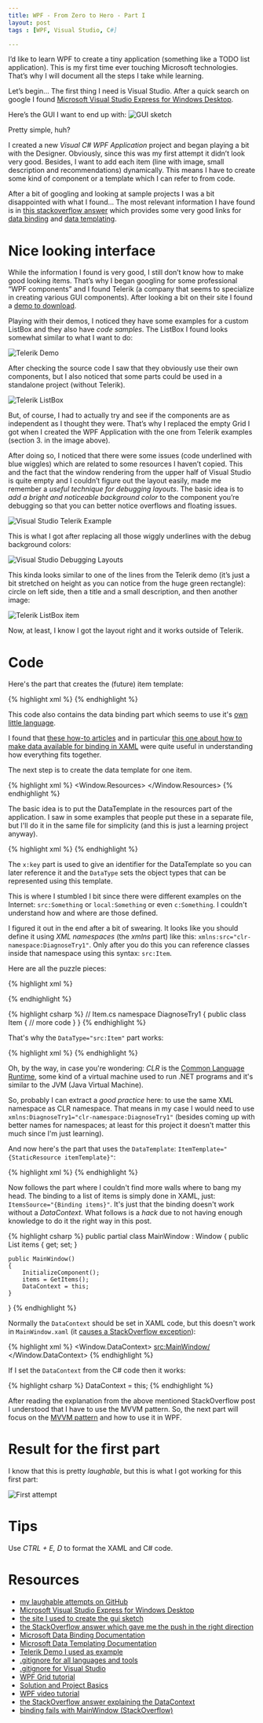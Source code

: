 ```yaml
---
title: WPF - From Zero to Hero - Part I
layout: post
tags : [WPF, Visual Studio, C#]

---
```



I’d like to learn WPF to create a tiny application (something like a TODO list
    application). This is my first time ever touching Microsoft technologies.
That’s why I will document all the steps I take while learning.

Let’s begin... The first thing I need is Visual Studio. After a quick search on
google I found [Microsoft Visual Studio Express for Windows
Desktop](http://www.microsoft.com/en-us/download/details.aspx?id=40787).

Here’s the GUI I want to end up with:
![GUI sketch](/images/wpf-from-zero-to-hero-gui-sketch.png)

Pretty simple, huh? 

I created a new *Visual C# WPF Application* project and began playing a bit with
the Designer. Obviously, since this was my first attempt it didn’t look very
good. Besides, I want to add each item (line with image, small description and
    recommendations) dynamically. This means I have to create some kind of
component or a template which I can refer to from code.


After a bit of googling and looking at sample projects I was a bit disappointed
with what I found... The most relevant information I have found is in [this
stackoverflow answer](http://stackoverflow.com/a/9262452/354009) which provides
some very good links for [data
binding](http://msdn.microsoft.com/en-us/library/ms752347.aspx) and [data
templating](http://msdn.microsoft.com/en-us/library/ms742521.aspx).

# Nice looking interface

While the information I found is very good, I still don’t know how to make good
looking items. That’s why I began googling for some professional “WPF
components” and I found Telerik (a company that seems to specialize in creating
    various GUI components). After looking a bit on their site I found a [demo
to download](http://demos.telerik.com/wpf).

Playing with their demos, I noticed they have some examples for a custom
ListBox and they also have *code samples*. The ListBox I found looks somewhat
similar to what I want to do:

![Telerik Demo](/images/wpf-from-zero-to-hero-telerik-demo.png)

After checking the source code I saw that they obviously use their own
components, but I also noticed that some parts could be used in a standalone
project (without Telerik).

![Telerik ListBox](/images/wpf-from-zero-to-hero-telerik-listbox.png)

But, of course, I had to actually try and see if the components are as
independent as I thought they were. That’s why I replaced the empty Grid I got
when I created the WPF Application with the one from Telerik examples (section
    3. in the image above).

After doing so, I noticed that there were some issues (code underlined with
    blue wiggles) which are related to some resources I haven’t copied. This
and the fact that the window rendering from the upper half of Visual Studio is
quite empty and I couldn’t figure out the layout easily, made me remember a
*useful technique for debugging layouts*. The basic idea is to *add a bright
and noticeable background color* to the component you’re debugging so that you
can better notice overflows and floating issues.

![Visual Studio Telerik
Example](/images/wpf-from-zero-to-hero-telerik-visual-studio.png)

This is what I got after replacing all those wiggly underlines with the debug background colors:

![Visual Studio Debugging
Layouts](/images/wpf-from-zero-to-hero-visual-studio-debugging-layouts.png)

This kinda looks similar to one of the lines from the Telerik demo (it’s just a
    bit stretched on height as you can notice from the huge green rectangle):
  circle on left side, then a title and a small description, and then another
  image:

![Telerik ListBox item](/images/wpf-from-zero-to-hero-telerik-listbox-item.png)

Now, at least, I know I got the layout right and it works outside of Telerik.

# Code

Here's the part that creates the (future) item template:

{% highlight xml %}
<StackPanel Orientation="Vertical" Background="Green" Margin="10">
    <TextBlock Text="{Binding Name}" FontSize="18" Background="Yellow"/>
    <TextBlock Text="{Binding Description}" FontSize="12" Background="Orange"/>
</StackPanel>
{% endhighlight %}

This code also contains the data binding part which seems to use it's [own
little language](http://msdn.microsoft.com/en-us/library/ms752300.aspx).

I found that [these how-to
articles](http://msdn.microsoft.com/en-us/library/ms752039.aspx) and in
particular [this one about how to make data available for binding in
XAML](http://msdn.microsoft.com/en-us/library/ms748857.aspx) were quite useful
in understanding how everything fits together.

The next step is to create the data template for one item.

{% highlight xml %}
<Window.Resources>
    <DataTemplate x:Key="itemTemplate" DataType="src:Item">
        <StackPanel Orientation="Vertical" Background="Green" Margin="10">
            <TextBlock Text="{Binding Name}" FontSize="18" Background="Yellow"/>
            <TextBlock Text="{Binding Description}" FontSize="12" Background="Orange"/>
        </StackPanel>
    </DataTemplate>
</Window.Resources>
{% endhighlight %}

The basic idea is to put the DataTemplate in the resources part of the
application. I saw in some examples that people put these in a separate file,
  but I'll do it in the same file for simplicity (and this is just a learning
      project anyway).

{% highlight xml %}
<DataTemplate x:Key="itemTemplate" DataType="src:Item">
{% endhighlight %}

The `x:key` part is used to give an identifier for the DataTemplate so you can
later reference it and the `DataType` sets the object types that can be
represented using this template.

This is where I stumbled I bit since there were different examples on the
Internet: `src:Something` or `local:Something` or even `c:Something`. I
couldn't understand how and where are those defined.

I figured it out in the end after a bit of swearing. It looks like you should
define it using *XML namespaces* (the *xmlns* part) like this:
`xmlns:src="clr-namespace:DiagnoseTry1"`. Only after you do this you can
reference classes inside that namespace using this syntax: `src:Item`.

Here are all the puzzle pieces:

{% highlight xml %}
<!-- MainWindow.xaml -->
<Window x:Class="DiagnoseTry1.MainWindow"
      xmlns="http://schemas.microsoft.com/winfx/2006/xaml/presentation"
      xmlns:x="http://schemas.microsoft.com/winfx/2006/xaml"
      xmlns:src="clr-namespace:DiagnoseTry1"
      Title="MainWindow" Height="350" Width="525">
<!-- other code -->
</Window>
{% endhighlight %}

{% highlight csharp %}
// Item.cs
namespace DiagnoseTry1
{
    public class Item
    {
      // more code
    }
}
{% endhighlight %}

That's why the `DataType="src:Item"` part works:

{% highlight xml %}
<DataTemplate x:Key="itemTemplate" DataType="src:Item">
{% endhighlight %}

Oh, by the way, in case you're wondering: *CLR* is the [Common Language
Runtime](https://en.wikipedia.org/wiki/Common_Language_Runtime), some kind of a
virtual machine used to run .NET programs and it's similar to the JVM (Java
    Virtual Machine).

So, probably I can extract a *good practice* here: to use the same XML
namespace as CLR namespace. That means in my case I would need to use
`xmlns:DiagnoseTry1="clr-namespace:DiagnoseTry1"` (besides coming up with
    better names for namespaces; at least for this project it doesn't matter
    this much since I'm just learning).

And now here's the part that uses the `DataTemplate`:
`ItemTemplate="{StaticResource itemTemplate}"`:

{% highlight xml %}
<ListBox x:Name="ItemListBox" Width="400" Margin="10"
         ItemsSource="{Binding items}"
         ItemTemplate="{StaticResource itemTemplate}">
</ListBox>
{% endhighlight %}

Now follows the part where I couldn't find more walls where to bang my head.
The binding to a list of items is simply done in XAML, just:
`ItemsSource="{Binding items}"`. It's just that the binding doesn't work
without a *DataContext*. What follows is a *hack* due to not having enough
knowledge to do it the right way in this post.

{% highlight csharp %}
public partial class MainWindow : Window
{
    public List<Item> items { get; set; }

    public MainWindow()
    {
        InitializeComponent();
        items = GetItems();
        DataContext = this;
    }
}
{% endhighlight %}

Normally the `DataContext` should be set in XAML code, but this doesn't work in
`MainWindow.xaml` (it [causes a StackOverflow exception](http://stackoverflow.com/a/15205381/354009)):

{% highlight xml %}
<Window.DataContext>
    <src:MainWindow/>
</Window.DataContext>
{% endhighlight %}

If I set the `DataContext` from the C# code then it works:

{% highlight csharp %}
DataContext = this;
{% endhighlight %}

After reading the explanation from the above mentioned StackOverflow post I
understood that I have to use the MVVM pattern. So, the next part will focus on
the [MVVM pattern](https://en.wikipedia.org/wiki/Model_View_ViewModel) and how
to use it in WPF.

# Result for the first part

I know that this is pretty *laughable*, but this is what I got working for this first part:

![First attempt](/images/wpf-from-zero-to-hero-first-attempt.png)

# Tips

Use *CTRL + E, D* to format the XAML and C# code.

# Resources

- [my laughable attempts on GitHub](https://github.com/sensui/DiagnoseTry1)
- [Microsoft Visual Studio Express for Windows Desktop](http://www.microsoft.com/en-us/download/details.aspx?id=40787)
- [the site I used to create the gui sketch](https://gomockingbird.com/mockingbird/)
- [the StackOverflow answer which gave me the push in the right direction](http://stackoverflow.com/a/9262452/354009)
- [Microsoft Data Binding Documentation](http://msdn.microsoft.com/en-us/library/ms752347.aspx)
- [Microsoft Data Templating Documentation](http://msdn.microsoft.com/en-us/library/ms742521.aspx)
- [Telerik Demo I used as example](http://demos.telerik.com/wpf/)
- [.gitignore for all languages and tools](https://github.com/github/gitignore)
- [.gitignore for Visual Studio](https://github.com/github/gitignore/blob/master/VisualStudio.gitignore)
- [WPF Grid tutorial](http://wpftutorial.net/GridLayout.html)
- [Solution and Project Basics](http://msdn.microsoft.com/en-us/library/b142f8e7.aspx)
- [WPF video tutorial](http://www.youtube.com/watch?v=ZCVIYDREWsk)
- [the StackOverflow answer explaining the DataContext](http://stackoverflow.com/a/5517400/354009)
- [binding fails with MainWindow (StackOverflow)](http://stackoverflow.com/a/15205381/354009)


